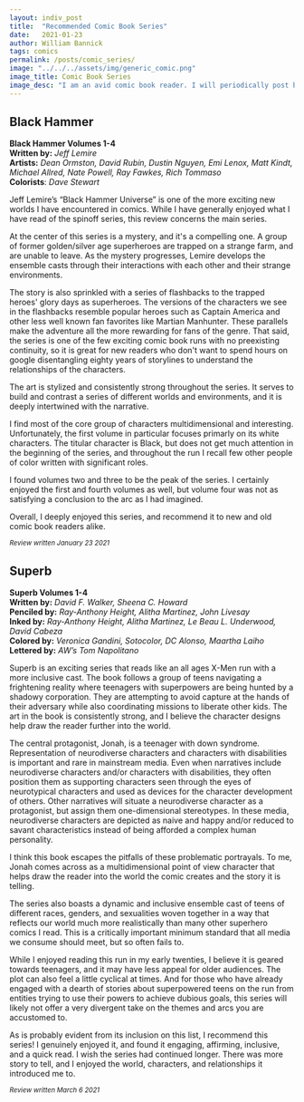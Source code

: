 ```yaml
---
layout: indiv_post
title:  "Recommended Comic Book Series"
date:   2021-01-23
author: William Bannick
tags: comics
permalink: /posts/comic_series/
image: "../../../assets/img/generic_comic.png"
image_title: Comic Book Series
image_desc: "I am an avid comic book reader. I will periodically post breif reviews for some of my favorite series."
---
```


## Black Hammer 
<b>Black Hammer Volumes 1-4</b> <br>
<b>Written by:</b> <i>Jeff Lemire</i> <br>
<b>Artists:</b> <i>Dean Ormston, David Rubín, Dustin Nguyen, Emi Lenox, Matt Kindt, Michael Allred, Nate Powell, Ray Fawkes, Rich Tommaso</i> <br>
<b>Colorists</b>: <i>Dave Stewart</i>

Jeff Lemire’s “Black Hammer Universe” is one of the more exciting new worlds I have encountered in comics. While I have generally enjoyed what I have read of the spinoff series, this review concerns the main series. 

At the center of this series is a mystery, and it's a compelling one. A group of former golden/silver age superheroes are trapped on a strange farm, and are unable to leave. As the mystery progresses, Lemire develops the ensemble casts through their interactions with each other and their strange environments.

The story is also sprinkled with a series of flashbacks to the trapped heroes' glory days as superheroes. The versions of the characters we see in the flashbacks resemble popular heroes such as Captain America and other less well known fan favorites like Martian Manhunter. These parallels make the adventure all the more rewarding for fans of the genre. That said, the series is one of the few exciting comic book runs with no preexisting continuity, so it is great for new readers who don't want to spend hours on google disentangling eighty years of storylines to understand the relationships of the characters.

The art is stylized and consistently strong throughout the series. It serves to build and contrast a series of different worlds and environments, and it is deeply intertwined with the narrative.

I find most of the core group of characters multidimensional and interesting. Unfortunately, the first volume in particular focuses primarly on its white characters. The titular character is Black, but does not get much attention in the beginning of the series, and throughout the run I recall few other people of color written with significant roles.

I found volumes two and three to be the peak of the series. I certainly enjoyed the first and fourth volumes as well, but volume four was not as satisfying a conclusion to the arc as I had imagined. 

Overall, I deeply enjoyed this series, and recommend it to new and old comic book readers alike. 

<small><i>Review written January 23 2021</i></small>

## Superb
<b>Superb Volumes 1-4</b> <br>
<b>Written by:</b> <i>David F. Walker, Sheena C. Howard</i> <br>
<b>Penciled by:</b> <i>Ray-Anthony Height, Alitha Martinez, John Livesay</i> <br>
<b>Inked by:</b> <i>Ray-Anthony Height, Alitha Martinez, Le Beau L. Underwood, David Cabeza</i> <br>
<b>Colored by:</b> <i>Veronica Gandini, Sotocolor, DC Alonso, Maartha Laiho</i> <br>
<b>Lettered by:</b> <i>AW’s Tom Napolitano</i>

Superb is an exciting series that reads like an all ages X-Men run with a more inclusive cast. The book follows a group of teens navigating a frightening reality where teenagers with superpowers are being hunted by a shadowy corporation. They are attempting to avoid capture at the hands of their adversary while also coordinating missions to liberate other kids. The art in the book is consistently strong, and I believe the character designs help draw the reader further into the world.

The central protagonist, Jonah, is a teenager with down syndrome. Representation of neurodiverse characters and characters with disabilities is important and rare in mainstream media. Even when narratives include neurodiverse characters and/or characters with disabilities, they often position them as supporting characters seen through the eyes of neurotypical characters and used as devices for the character development of others. Other narratives will situate a neurodiverse character as a protagonist, but assign them one-dimensional stereotypes. In these media, neurodiverse characters are depicted as naive and happy and/or reduced to savant characteristics instead of being afforded a complex human personality.

I think this book escapes the pitfalls of these problematic portrayals. To me, Jonah comes across as a multidimensional point of view character that helps draw the reader into the world the comic creates and the story it is telling. 

The series also boasts a dynamic and inclusive ensemble cast of teens of different races, genders, and sexualities woven together in a way that reflects our world much more realistically than many other superhero comics I read. This is a critically important minimum standard that all media we consume should meet, but so often fails to.

While I enjoyed reading this run in my early twenties, I believe it is geared towards teenagers, and it may have less appeal for older audiences. The plot can also feel a little cyclical at times. And for those who have already engaged with a dearth of stories about superpowered teens on the run from entities trying to use their powers to achieve dubious goals, this series will likely not offer a very divergent take on the themes and arcs you are accustomed to. 

As is probably evident from its inclusion on this list, I recommend this series! I genuinely enjoyed it, and found it engaging, affirming, inclusive, and a quick read.  I wish the series had continued longer. There was more story to tell, and I enjoyed the world, characters, and relationships it introduced me to.

<small><i>Review written March 6 2021</i></small>